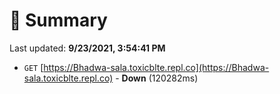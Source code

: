 # 📖 Summary
Last updated: **9/23/2021, 3:54:41 PM**

- `GET` [https://Bhadwa-sala.toxicblte.repl.co](https://Bhadwa-sala.toxicblte.repl.co) - **Down** (120282ms)
